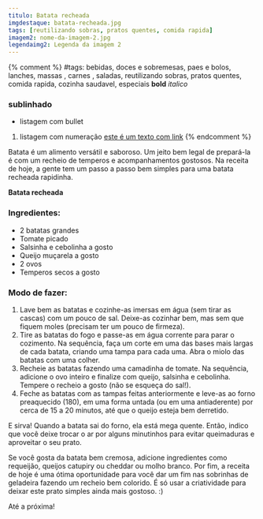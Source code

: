 ```yaml
---
titulo: Batata recheada
imgdestaque: batata-recheada.jpg
tags: [reutilizando sobras, pratos quentes, comida rapida]
imagem2: nome-da-imagem-2.jpg
legendaimg2: Legenda da imagem 2
---
```

{% comment %}
#tags: bebidas, doces e sobremesas, paes e bolos, lanches, massas , carnes , saladas, reutilizando sobras, pratos quentes, comida rapida, cozinha saudavel, especiais
**bold**
*italico*
### sublinhado
* listagem com bullet
1. listagem com numeração
[este é um texto com link](https://www.enderecodolink.com)
{% endcomment %}

Batata é um alimento versátil e saboroso. Um jeito bem legal de prepará-la é com um recheio de temperos e acompanhamentos gostosos. Na receita de hoje, a gente tem um passo a passo bem simples para uma batata recheada rapidinha.

**Batata recheada**

### Ingredientes:

* 2 batatas grandes
* Tomate picado
* Salsinha e cebolinha a gosto
* Queijo muçarela a gosto
* 2 ovos
* Temperos secos a gosto

### Modo de fazer:

1. Lave bem as batatas e cozinhe-as imersas em água (sem tirar as cascas) com um pouco de sal. Deixe-as cozinhar bem, mas sem que fiquem moles (precisam ter um pouco de firmeza).
2. Tire as batatas do fogo e passe-as em água corrente para parar o cozimento. Na sequência, faça um corte em uma das bases mais largas de cada batata, criando uma tampa para cada uma. Abra o miolo das batatas com uma colher.
3. Recheie as batatas fazendo uma camadinha de tomate. Na sequência, adicione o ovo inteiro e finalize com queijo, salsinha e cebolinha. Tempere o recheio a gosto (não se esqueça do sal!).
4. Feche as batatas com as tampas feitas anteriormente e leve-as ao forno preaquecido (180), em uma forma untada (ou em uma antiaderente) por cerca de 15 a 20 minutos, até que o queijo esteja bem derretido. 

E sirva! Quando a batata sai do forno, ela está mega quente. Então, indico que você deixe trocar o ar por alguns minutinhos para evitar queimaduras e aproveitar o seu prato. 

Se você gosta da batata bem cremosa, adicione ingredientes como requeijão, queijos catupiry ou cheddar ou molho branco. Por fim, a receita de hoje é uma ótima oportunidade para você dar um fim nas sobrinhas de geladeira fazendo um recheio bem colorido. É só usar a criatividade para deixar este prato simples ainda mais gostoso. :)

Até a próxima!

